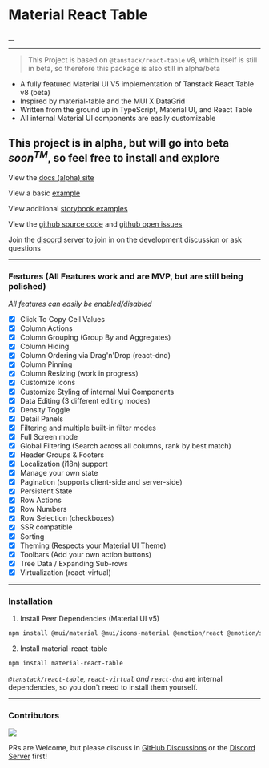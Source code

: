 # Material React Table

<a href="https://npmjs.com/package/material-react-table" target="_blank_">
  <img alt="" src="https://badgen.net/npm/v/material-react-table" />
</a>
<a href="https://bundlephobia.com/result?p=material-react-table" target="_blank_">
  <img alt="" src="https://badgen.net/bundlephobia/minzip/material-react-table@latest" />
</a>
<a href="https://npmjs.com/package/material-react-table" target="_blank_">
  <img alt="" src="https://img.shields.io/npm/dm/material-react-table.svg" />
</a>
<a href="https://github.com/KevinVandy/material-react-table" target="_blank_">
  <img alt="" src="https://img.shields.io/github/stars/KevinVandy/material-react-table.svg?style=social&label=Star" />
</a>

---

> This Project is based on `@tanstack/react-table` v8, which itself is still in beta, so therefore this package is also still in alpha/beta

- A fully featured Material UI V5 implementation of Tanstack React Table v8 (beta)
- Inspired by material-table and the MUI X DataGrid
- Written from the ground up in TypeScript, Material UI, and React Table
- All internal Material UI components are easily customizable

## This project is in alpha, but will go into beta _soon<sup>TM</sup>_, so feel free to install and explore

View the [docs (alpha) site](https://www.material-react-table.com/)

View a basic [example](https://codesandbox.io/s/github/KevinVandy/material-react-table/tree/main/material-react-table-docs/examples/basic/sandbox?file=/src/TS.tsx)

View additional [storybook examples](https://www.material-react-table.dev/)

View the [github source code](https://github.com/KevinVandy/material-react-table) and [github open issues](https://github.com/KevinVandy/material-react-table/issues)

Join the [discord](https://discord.gg/5wqyRx6fnm) server to join in on the development discussion or ask questions

---

### Features (All Features work and are MVP, but are still being polished)

_All features can easily be enabled/disabled_

- [x] Click To Copy Cell Values
- [x] Column Actions
- [x] Column Grouping (Group By and Aggregates)
- [x] Column Hiding
- [x] Column Ordering via Drag'n'Drop (react-dnd)
- [x] Column Pinning
- [x] Column Resizing (work in progress)
- [x] Customize Icons
- [x] Customize Styling of internal Mui Components
- [x] Data Editing (3 different editing modes)
- [x] Density Toggle
- [x] Detail Panels
- [x] Filtering and multiple built-in filter modes
- [x] Full Screen mode
- [x] Global Filtering (Search across all columns, rank by best match)
- [x] Header Groups & Footers
- [x] Localization (i18n) support
- [x] Manage your own state
- [x] Pagination (supports client-side and server-side)
- [x] Persistent State
- [x] Row Actions
- [x] Row Numbers
- [x] Row Selection (checkboxes)
- [x] SSR compatible
- [x] Sorting
- [x] Theming (Respects your Material UI Theme)
- [x] Toolbars (Add your own action buttons)
- [x] Tree Data / Expanding Sub-rows
- [x] Virtualization (react-virtual)

---

### Installation

1. Install Peer Dependencies (Material UI v5)

```bash
npm install @mui/material @mui/icons-material @emotion/react @emotion/styled
```

2. Install material-react-table

```bash
npm install material-react-table
```

_`@tanstack/react-table`, `react-virtual` and `react-dnd`_ are internal dependencies, so you don't need to install them yourself.

---

### Contributors

<a href="https://github.com/kevinvandy/material-react-table/graphs/contributors">
  <img src="https://contrib.rocks/image?repo=kevinvandy/material-react-table" />
</a>

PRs are Welcome, but please discuss in [GitHub Discussions](https://github.com/KevinVandy/material-react-table/discussions) or the [Discord Server](https://discord.gg/5wqyRx6fnm) first!